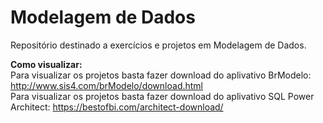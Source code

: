 # Modelagem de Dados
Repositório destinado a exercícios e projetos em Modelagem de Dados.

<strong>Como visualizar:</strong>
<br>Para visualizar os projetos basta fazer download do aplivativo BrModelo: http://www.sis4.com/brModelo/download.html
<br>Para visualizar os projetos basta fazer download do aplivativo SQL Power Architect: https://bestofbi.com/architect-download/
